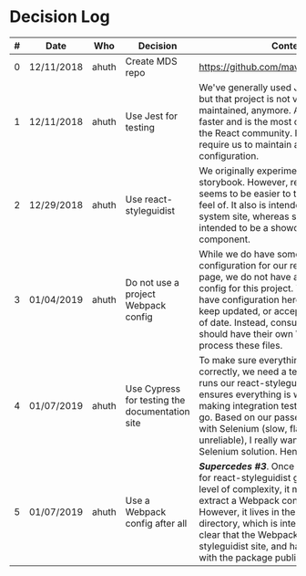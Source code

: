 # Decision Log

| # | Date         | Who   | Decision               | Context                                   |
|---|--------------|-------|------------------------|-------------------------------------------|
| 0 | 12/11/2018 | ahuth | Create MDS repo        | https://github.com/mavenlink/rfc/pull/145 |
| 1 | 12/11/2018 | ahuth | Use Jest for testing   | We've generally used Jasmine for testing, but that project is not very well maintained, anymore. Additionally, Jest is faster and is the most common solution in the React community. Finally, it does not require us to maintain a Webpack configuration. |
| 2 | 12/29/2018 | ahuth | Use react-styleguidist | We originally experimented with storybook. However, react-styleguidist seems to be easier to tweak the look and feel of. It also is intended to be a design-system site, whereas storybook is intended to be a showcase of a single component. |
| 3 | 01/04/2019 | ahuth | Do not use a project Webpack config | While we do have some webpack configuration for our react-styleguidist page, we do not have a general Webpack config for this project. That way, we don't have configuration here that we need to keep updated, or accept that it will go out of date. Instead, consumers of this library should have their own Webpack setup to process these files. |
| 4 | 01/07/2019 | ahuth | Use Cypress for testing the documentation site | To make sure everything is working correctly, we need a test that actually runs our react-styleguidist site and ensures everything is working properly, making integration testing the only way to go. Based on our passed experiences with Selenium (slow, flaky, very unreliable), I really wanted a non-Selenium solution. Hence Cypress. |
| 5 | 01/07/2019 | ahuth | Use a Webpack config after all | **_Supercedes #3_**. Once our configuration for react-styleguidist got to a certain level of complexity, it made sense to extract a Webpack config for this project. However, it lives in the styleguidist/ directory, which is intended to make it clear that the Webpack setup is for the styleguidist site, and has nothing to do with the package published to NPM. |

